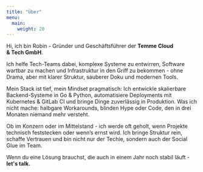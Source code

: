 ```yaml
---
title: "Über"
menu:
  main:
    weight: 20
---
```


Hi, ich bin Robin - Gründer und Geschäftsführer der **Temme Cloud & Tech GmbH**.

Ich helfe Tech-Teams dabei, komplexe Systeme zu entwirren, Software wartbar zu machen und Infrastruktur in den Griff zu bekommen - ohne Drama, aber mit klarer Struktur, sauberer Doku und modernen Tools.

Mein Stack ist tief, mein Mindset pragmatisch: Ich entwickle skalierbare Backend-Systeme in Go & Python, automatisiere Deployments mit Kubernetes & GitLab CI und bringe Dinge zuverlässig in Produktion.
Was ich nicht mache: halbgare Workarounds, blinden Hype oder Code, den in drei Monaten niemand mehr versteht.

Ob im Konzern oder im Mittelstand - ich werde oft geholt, wenn Projekte technisch feststecken oder wenn’s ernst wird. Ich bringe Struktur rein, schaffe Vertrauen und bin nicht nur der Techie, sondern auch der Social Glue im Team.

Wenn du eine Lösung brauchst, die auch in einem Jahr noch stabil läuft - **let's talk.**
